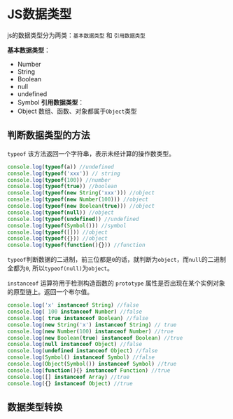 # JS数据类型
js的数据类型分为两类：`基本数据类型` 和 `引用数据类型`

**基本数据类型**：
- Number
- String
- Boolean
- null
- undefined
- Symbol
**引用数据类型**：
- Object
  数组、函数、对象都属于`Object`类型
  
## 判断数据类型的方法
`typeof` 该方法返回一个字符串，表示未经计算的操作数类型。

```js
console.log(typeof(a)) //undefined
console.log(typeof('xxx')) // string
console.log(typeof(100)) //number
console.log(typeof(true)) //boolean
console.log(typeof(new String('xxx'))) //object
console.log(typeof(new Number(100))) //object
console.log(typeof(new Boolean(true))) //object
console.log(typeof(null)) //object
console.log(typeof(undefined)) //undefined
console.log(typeof(Symbol())) //symbol
console.log(typeof([])) //object
console.log(typeof({})) //object
console.log(typeof(function(){})) //function
```
`typeof`判断数据的二进制，前三位都是`0`的话，就判断为`object`，而`null`的二进制全都为`0`, 所以`typeof(null)`为`object`。

`instanceof` 运算符用于检测构造函数的 `prototype` 属性是否出现在某个实例对象的原型链上。返回一个布尔值。

```js
console.log('x' instanceof String) //false
console.log( 100 instanceof Number) //false
console.log( true instanceof Boolean) //false
console.log(new String('x') instanceof String) // true
console.log(new Number(100) instanceof Number) //true
console.log(new Boolean(true) instanceof Boolean) //true
console.log(null instanceof Object) //false
console.log(undefined instanceof Object) //false
console.log(Symbol() instanceof Symbol) //false
console.log(Object(Symbol()) instanceof Symbol) //true
console.log(function(){} instanceof Function) //true
console.log([] instanceof Array) //true
console.log({} instanceof Object) //true
```

## 数据类型转换